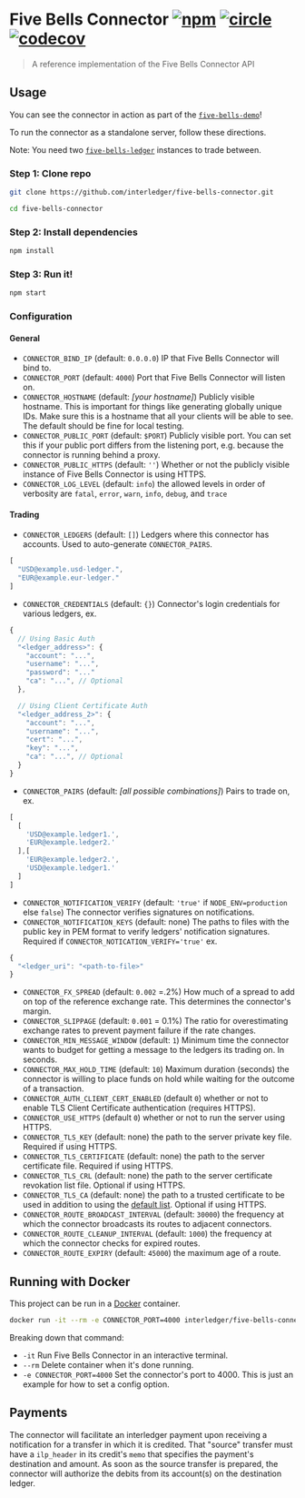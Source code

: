# Five Bells Connector [![npm][npm-image]][npm-url] [![circle][circle-image]][circle-url] [![codecov][codecov-image]][codecov-url]

[npm-image]: https://img.shields.io/npm/v/five-bells-connector.svg?style=flat
[npm-url]: https://npmjs.org/package/five-bells-connector
[circle-image]: https://circleci.com/gh/interledger/five-bells-connector.svg?style=shield
[circle-url]: https://circleci.com/gh/interledger/five-bells-connector
[codecov-image]: https://codecov.io/gh/interledger/five-bells-connector/branch/master/graph/badge.svg
[codecov-url]: https://codecov.io/gh/interledger/five-bells-connector

> A reference implementation of the Five Bells Connector API

## Usage

You can see the connector in action as part of the [`five-bells-demo`](https://github.com/interledger/five-bells-demo)!

To run the connector as a standalone server, follow these directions.

Note: You need two [`five-bells-ledger`](https://github.com/interledger/five-bells-ledger) instances to trade between.

### Step 1: Clone repo

``` sh
git clone https://github.com/interledger/five-bells-connector.git

cd five-bells-connector
```
### Step 2: Install dependencies

``` sh
npm install
```

### Step 3: Run it!

``` sh
npm start
```

### Configuration

#### General

* `CONNECTOR_BIND_IP` (default: `0.0.0.0`) IP that Five Bells Connector will bind to.
* `CONNECTOR_PORT` (default: `4000`) Port that Five Bells Connector will listen on.
* `CONNECTOR_HOSTNAME` (default: *[your hostname]*) Publicly visible hostname. This is important for things like generating globally unique IDs. Make sure this is a hostname that all your clients will be able to see. The default should be fine for local testing.
* `CONNECTOR_PUBLIC_PORT` (default: `$PORT`) Publicly visible port. You can set this if your public port differs from the listening port, e.g. because the connector is running behind a proxy.
* `CONNECTOR_PUBLIC_HTTPS` (default: `''`) Whether or not the publicly visible instance of Five Bells Connector is using HTTPS.
* `CONNECTOR_LOG_LEVEL` (default: `info`) the allowed levels in order of verbosity are `fatal`, `error`, `warn`, `info`, `debug`, and `trace`

#### Trading

* `CONNECTOR_LEDGERS` (default: `[]`) Ledgers where this connector has accounts. Used to auto-generate `CONNECTOR_PAIRS`.
```js
[
  "USD@example.usd-ledger.",
  "EUR@example.eur-ledger."
]
```
* `CONNECTOR_CREDENTIALS` (default: `{}`) Connector's login credentials for various ledgers, ex.
```js
{
  // Using Basic Auth
  "<ledger_address>": {
    "account": "...",
    "username": "...",
    "password": "..."
    "ca": "...", // Optional
  },

  // Using Client Certificate Auth
  "<ledger_address_2>": {
    "account": "...",
    "username": "...",
    "cert": "...",
    "key": "...",
    "ca": "...", // Optional
  }
}
```
* `CONNECTOR_PAIRS` (default: *[all possible combinations]*) Pairs to trade on, ex.
```js
[
  [
    'USD@example.ledger1.',
    'EUR@example.ledger2.'
  ],[
    'EUR@example.ledger2.',
    'USD@example.ledger1.'
  ]
]
```

* `CONNECTOR_NOTIFICATION_VERIFY` (default: `'true'` if `NODE_ENV=production` else `false`) The connector verifies  signatures on notifications.
* `CONNECTOR_NOTIFICATION_KEYS` (default: none) The paths to files with the public key in PEM format to verify ledgers' notification signatures. Required if `CONNECTOR_NOTICATION_VERIFY='true'`
ex.
```js
{
  "<ledger_uri": "<path-to-file>"
}
```

* `CONNECTOR_FX_SPREAD` (default: `0.002` =.2%) How much of a spread to add on top of the reference exchange rate. This determines the connector's margin.
* `CONNECTOR_SLIPPAGE` (default: `0.001` = 0.1%) The ratio for overestimating exchange rates to prevent payment failure if the rate changes.
* `CONNECTOR_MIN_MESSAGE_WINDOW` (default: `1`) Minimum time the connector wants to budget for getting a message to the ledgers its trading on. In seconds.
* `CONNECTOR_MAX_HOLD_TIME` (default: `10`) Maximum duration (seconds) the connector is willing to place funds on hold while waiting for the outcome of a transaction.
* `CONNECTOR_AUTH_CLIENT_CERT_ENABLED` (default `0`) whether or not to enable TLS Client Certificate authentication (requires HTTPS).
* `CONNECTOR_USE_HTTPS` (default `0`) whether or not to run the server using HTTPS.
* `CONNECTOR_TLS_KEY` (default: none) the path to the server private key file. Required if using HTTPS.
* `CONNECTOR_TLS_CERTIFICATE` (default: none) the path to the server certificate file. Required if using HTTPS.
* `CONNECTOR_TLS_CRL` (default: none) the path to the server certificate revokation list file. Optional if using HTTPS.
* `CONNECTOR_TLS_CA` (default: none) the path to a trusted certificate to be used in addition to using the [default list](https://github.com/nodejs/node/blob/v4.3.0/src/node_root_certs.h). Optional if using HTTPS.
* `CONNECTOR_ROUTE_BROADCAST_INTERVAL` (default: `30000`) the frequency at which the connector broadcasts its routes to adjacent connectors.
* `CONNECTOR_ROUTE_CLEANUP_INTERVAL` (default: `1000`) the frequency at which the connector checks for expired routes.
* `CONNECTOR_ROUTE_EXPIRY` (default: `45000`) the maximum age of a route.

## Running with Docker

This project can be run in a [Docker](https://www.docker.com/) container.


``` sh
docker run -it --rm -e CONNECTOR_PORT=4000 interledger/five-bells-connector
```

Breaking down that command:

* `-it` Run Five Bells Connector in an interactive terminal.
* `--rm` Delete container when it's done running.
* `-e CONNECTOR_PORT=4000` Set the connector's port to 4000. This is just an example for how to set a config option.

## Payments

The connector will facilitate an interledger payment upon receiving a notification for a transfer in which it is credited. That "source" transfer must have a `ilp_header` in its credit's `memo` that specifies the payment's destination and amount.
As soon as the source transfer is prepared, the connector will authorize the debits from its account(s) on the destination ledger.
